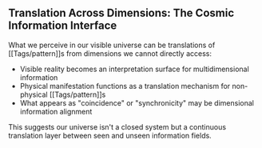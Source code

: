 ## Translation Across Dimensions: The Cosmic Information Interface

What we perceive in our visible universe can be translations of [[Tags/pattern]]s from dimensions we cannot directly access:

- Visible reality becomes an interpretation surface for multidimensional information
- Physical manifestation functions as a translation mechanism for non-physical [[Tags/pattern]]s
- What appears as "coincidence" or "synchronicity" may be dimensional information alignment

This suggests our universe isn't a closed system but a continuous translation layer between seen and unseen information fields.